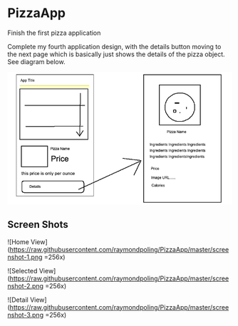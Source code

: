 # PizzaApp
Finish the first pizza application

Complete my fourth application design, with the details button moving to the next
page which is basically just shows the details of the pizza object. See diagram below.

![Diagram of project](https://raw.githubusercontent.com/raymondpoling/PizzaApp/master/week2%20day%202%20homework%20diagram.png)

## Screen Shots

![Home View](https://raw.githubusercontent.com/raymondpoling/PizzaApp/master/screenshot-1.png =256x)

![Selected View](https://raw.githubusercontent.com/raymondpoling/PizzaApp/master/screenshot-2.png =256x)

![Detail View](https://raw.githubusercontent.com/raymondpoling/PizzaApp/master/screenshot-3.png =256x)

